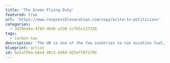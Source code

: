 ```yaml
---
title: 'The Green Flying Duty'
featured: true
url: 'https://www.responsiblevacation.com/copy/write-to-politicians'
categories:
  - 3d78ba9a-4f85-464b-a330-1cfb5c137328
tags:
  - carbon-tax
description: 'The UK is one of the few countries to tax aviation fuel, but it is too low, and not ringfenced for climate solutions. The Green Flying Duty proposal is a reformed version of the UK''s APD, that will be ring-fenced for Research and Development (R&D) in electric aviation and to improve railway connectivity. Suggest this to politicians worldwide.'
blueprint: action
id: 8a3a759a-b6e4-40c2-8d84-025ef5971f9b
---
```

